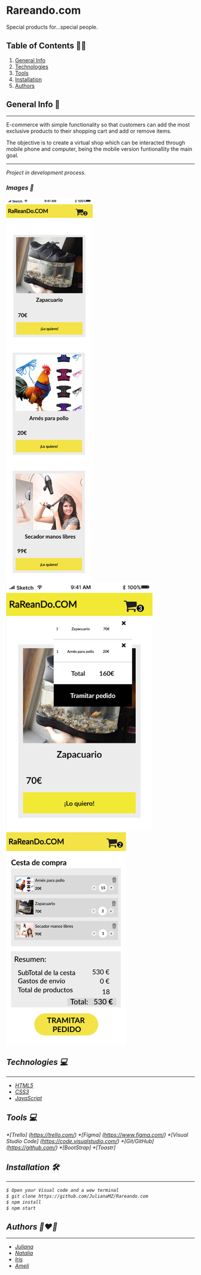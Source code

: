 # Rareando.com

Special products for...special people.

## Table of Contents :technologist:
1. [General Info](#general-info)
2. [Technologies](#technologies)
3. [Tools](#tools)
4. [Installation](#installation)
5. [Authors](#authors)



## General Info  :space_invader:
***
E-commerce with simple functionality so that customers can add the most exclusive products to their shopping cart and add or remove items.
 <p>The objective is to create a virtual shop which can be interacted through mobile phone and computer, being the mobile version funtionallity the main goal.</p>

 ***

 <i>Project in development process.<i>

 
### Images :iphone:
![Image text](/images/README-shop.jpg.jpg)
![Image text](/images/README-cart.icon.jpg)
![Image text](images/README-cart.jpg)

 
## Technologies :computer:
***
 * [HTML5](https://openwebinars.net/blog/que-es-html5/)
 * [CSS3](https://openwebinars.net/blog/que-es-css3/)
 * [JavaScript](https://www.javascript.com/)
 
 
## Tools :computer:
  *[Trello] (https://trello.com/)
  *[Figma] (https://www.figma.com/)
  *[Visual Studio Code] (https://code.visualstudio.com/)
  *[Git/GitHub] (https://github.com/)
  *[BootStrap]
  *[Toastr]
 
 
## Installation :hammer_and_wrench:
***
```
$ Open your Visual code and a wew terminal
$ git clone https://github.com/JulianaMZ/Rareando.com
$ npm install
$ npm start
```


## Authors :couple_with_heart_woman_woman:
***
* [Juliana](https://github.com/JulianaMZ)
* [Natalia](https://github.com/NataliaVorobyeva)
* [Iris](https://github.com/mauisiri)
* [Ameli](https://github.com/AmelieLT)


